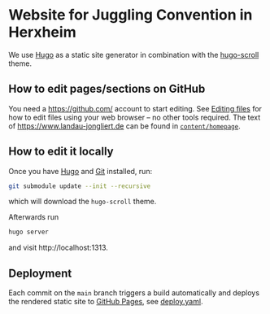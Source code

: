 # Website for Juggling Convention in Herxheim

We use [Hugo](https://gohugo.io/) as a static site generator in combination with
the [hugo-scroll](https://github.com/zjedi/hugo-scroll) theme.

## How to edit pages/sections on GitHub

You need a https://github.com/ account to start editing. See [Editing files](https://docs.github.com/en/repositories/working-with-files/managing-files/editing-files) for how to edit files using your web browser – no other tools required.
The text of https://www.landau-jongliert.de can be found in [`content/homepage`](content/homepage).

## How to edit it locally

Once you have [Hugo](https://gohugo.io/installation/) and [Git](https://github.com/git-guides/install-git) installed, run:

```sh
git submodule update --init --recursive
```

which will download the `hugo-scroll` theme.

Afterwards run

```sh
hugo server
```

and visit http://localhost:1313.

## Deployment

Each commit on the `main` branch triggers a build automatically and deploys the
rendered static site to [GitHub Pages](https://pages.github.com/), see
[deploy.yaml](.github/workflows/deploy.yaml).
